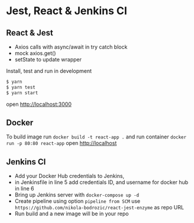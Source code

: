 # Jest, React & Jenkins CI

## React & Jest

  - Axios calls with async/await in try catch block
  - mock axios.get()
  - setState to update wrapper

Install, test and run in development

```sh
$ yarn
$ yarn test
$ yarn start
```

open <http://localhost:3000>

## Docker 

To build image run `docker build -t react-app .` and run container `docker run -p 80:80 react-app` open <http://localhost>

## Jenkins CI

- Add your Docker Hub credentials to Jenkins, 
- in Jenkinsfile in line 5 add credentials ID, and username for docker hub in line 6
- Bring up Jenkins server with `docker-compose up -d`
- Create pipeline using option `pipeline from SCM` use `https://github.com/nikola-bodrozic/react-jest-enzyme` as repo URL
- Run build and a new image will be in your repo

